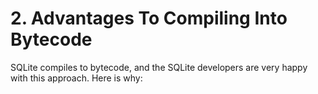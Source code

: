# 2\. Advantages To Compiling Into Bytecode


SQLite compiles to bytecode, and the SQLite developers are very happy
with this approach. Here is why:



